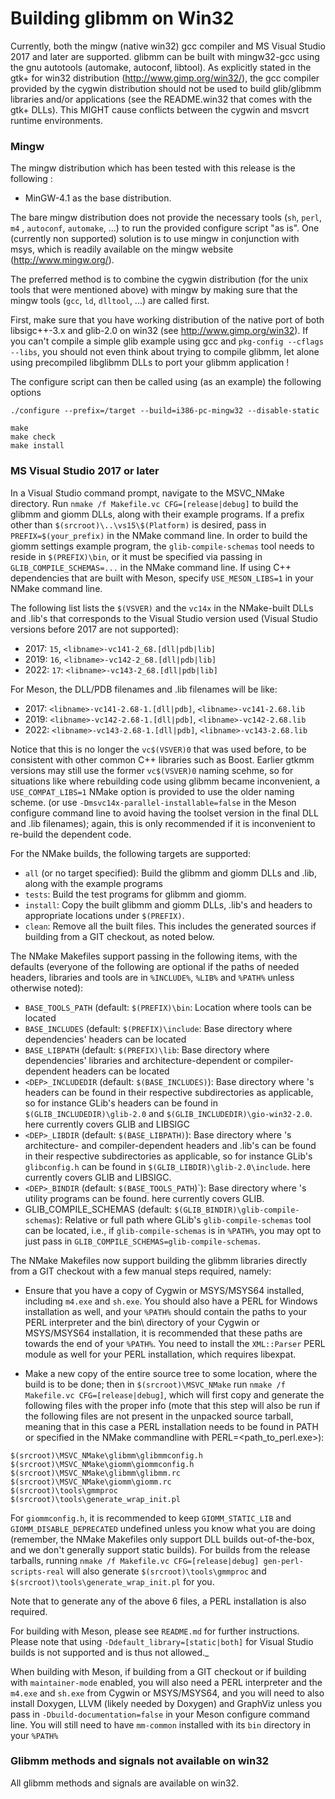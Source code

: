 Building glibmm on Win32
=

Currently, both the mingw (native win32) gcc compiler and MS Visual
Studio 2017 and later are supported. glibmm can be built with
mingw32-gcc using the gnu autotools (automake, autoconf, libtool).
As explicitly stated in the gtk+ for win32 distribution
(http://www.gimp.org/win32/), the gcc compiler provided by the cygwin
distribution should not be used to build glib/glibmm libraries and/or
applications (see the README.win32 that comes with the gtk+ DLLs).
This MIGHT cause conflicts between the cygwin and msvcrt runtime
environments.

### Mingw

The mingw distribution which has been tested with this release is the
following :

* MinGW-4.1 as the base distribution.

The bare mingw distribution does not provide the necessary tools (`sh`, `perl`, `m4`
, `autoconf`, `automake`, ...) to run the provided configure script "as is". One
(currently non supported) solution is to use mingw in conjunction with msys,
which is readily available on the mingw website (http://www.mingw.org/).

The preferred method is to combine the cygwin distribution (for the unix tools
that were mentioned above) with mingw by making sure that the mingw
tools (`gcc`, `ld`, `dlltool`, ...) are called first.

First, make sure that you have working distribution of the native port
of both libsigc++-3.x and glib-2.0 on win32 (see
http://www.gimp.org/win32). If you can't compile a simple glib example
using gcc and `pkg-config --cflags --libs`, you should not even think
about trying to compile glibmm, let alone using precompiled libglibmm
DLLs to port your glibmm application !

The configure script can then be called using (as an example) the
following options

```
./configure --prefix=/target --build=i386-pc-mingw32 --disable-static

make
make check
make install
```

### MS Visual Studio 2017 or later

In a Visual Studio command prompt, navigate to the MSVC_NMake directory.
Run `nmake /f Makefile.vc CFG=[release|debug]` to build the glibmm and
giomm DLLs, along with their example programs.  If a prefix other than
`$(srcroot)\..\vs15\$(Platform)` is desired, pass in `PREFIX=$(your_prefix)`
in the NMake command line.  In order to build the giomm settings example
program, the `glib-compile-schemas` tool needs to reside in `$(PREFIX)\bin`, or
it must be specified via passing in `GLIB_COMPILE_SCHEMAS=...` in the NMake
command line.  If using C++ dependencies that are built with Meson, specify
`USE_MESON_LIBS=1` in your NMake command line.

The following list lists the `$(VSVER)` and the `vc14x` in the NMake-built DLLs and .lib's that
corresponds to the Visual Studio version used (Visual Studio versions before 2017 are not
supported):
  * 2017: `15`, `<libname>-vc141-2_68.[dll|pdb|lib]`
  * 2019: `16`, `<libname>-vc142-2_68.[dll|pdb|lib]`
  * 2022: `17`: `<libname>-vc143-2_68.[dll|pdb|lib]`

For Meson, the DLL/PDB filenames and .lib filenames will be like:
  * 2017: `<libname>-vc141-2.68-1.[dll|pdb]`, `<libname>-vc141-2.68.lib`
  * 2019: `<libname>-vc142-2.68-1.[dll|pdb]`, `<libname>-vc142-2.68.lib`
  * 2022: `<libname>-vc143-2.68-1.[dll|pdb]`, `<libname>-vc143-2.68.lib`

Notice that this is no longer the `vc$(VSVER)0` that was used before, to be consistent with
other common C++ libraries such as Boost.  Earlier gtkmm versions may still use the former
`vc$(VSVER)0` naming scehme, so for situations like where rebuilding code using glibmm became
inconvenient, a `USE_COMPAT_LIBS=1` NMake option is provided to use the older naming scheme.
(or use `-Dmsvc14x-parallel-installable=false` in the Meson configure command line
to avoid having the toolset version in the final DLL and .lib filenames);
again, this is only recommended if it is inconvenient to re-build the
dependent code.

For the NMake builds, the following targets are supported:

  * `all` (or no target specified): Build the glibmm and giomm DLLs and .lib,
along with the example programs
  * `tests`: Build the test programs for glibmm and giomm.
  * `install`: Copy the built glibmm and giomm DLLs, .lib's and headers to appropriate locations
under `$(PREFIX)`.
  * `clean`: Remove all the built files.  This includes the generated sources if building from a
GIT checkout, as noted below.

The NMake Makefiles support passing in the following items, with the defaults (everyone of the
following are optional if the paths of needed headers, libraries and tools are in `%INCLUDE%`,
`%LIB%` and `%PATH%` unless otherwise noted):
  * `BASE_TOOLS_PATH` (default: `$(PREFIX)\bin`: Location where tools can be located
  * `BASE_INCLUDES` (default: `$(PREFIX)\include`: Base directory where dependencies' headers can
  be located
  * `BASE_LIBPATH` (default: `$(PREFIX)\lib`: Base directory where dependencies' libraries and
  architecture-dependent or compiler-dependent headers can be located
  * `<DEP>_INCLUDEDIR` (default: `$(BASE_INCLUDES)`): Base directory where <DEP>'s headers can be
  found in their respective subdirectories as applicable, so for instance GLib's headers can be
  found in `$(GLIB_INCLUDEDIR)\glib-2.0` and `$(GLIB_INCLUDEDIR)\gio-win32-2.0`.  <DEP> here
  currently covers GLIB and LIBSIGC
  * `<DEP>_LIBDIR` (default: `$(BASE_LIBPATH)`): Base directory where <DEP>'s architecture-
  and compiler-dependent headers and .lib's can be found in their respective subdirectories as
  applicable, so for instance GLib's `glibconfig.h` can be found in
  `$(GLIB_LIBDIR)\glib-2.0\include`. <DEP> here currently covers GLIB and LIBSIGC.
  * `<DEP>_BINDIR` (default: `$(BASE_TOOLS_PATH`)`): Base directory where <DEP>'s utility programs
  can be found. <DEP> here currently covers GLIB.
  * GLIB_COMPILE_SCHEMAS (default: `$(GLIB_BINDIR)\glib-compile-schemas`): Relative or full path
  where GLib's `glib-compile-schemas` tool can be located, i.e., if `glib-compile-schemas` is in
  `%PATH%`, you may opt to just pass in `GLIB_COMPILE_SCHEMAS=glib-compile-schemas`.

The NMake Makefiles now support building the glibmm libraries directly from a GIT checkout
with a few manual steps required, namely:

  * Ensure that you have a copy of Cygwin or MSYS/MSYS64 installed, including
`m4.exe` and `sh.exe`.  You should also have a PERL for Windows installation
as well, and your `%PATH%` should contain the paths to your PERL interpreter
and the bin\ directory of your Cygwin or MSYS/MSYS64 installation, it is recommended
that these paths are towards the end of your `%PATH%`. You need to install the
`XML::Parser` PERL module as well for your PERL installation, which requires libexpat.

  * Make a new copy of the entire source tree to some location, where the build
is to be done; then in `$(srcroot)\MSVC_NMake` run `nmake /f Makefile.vc CFG=[release|debug]`,
which will first copy and generate the following files with the proper info (mote that this step
will also be run if the following files are not present in the unpacked source tarball, meaning
that in this case a PERL installation needs to be found in PATH or specified in the NMake
commandline with PERL=<path_to_perl.exe>):
```
$(srcroot)\MSVC_NMake\glibmm\glibmmconfig.h
$(srcroot)\MSVC_NMake\giomm\giommconfig.h
$(srcroot)\MSVC_NMake\glibmm\glibmm.rc
$(srcroot)\MSVC_NMake\giomm\giomm.rc
$(srcroot)\tools\gmmproc
$(srcroot)\tools\generate_wrap_init.pl
```

For `giommconfig.h`, it is recommended to keep `GIOMM_STATIC_LIB` and `GIOMM_DISABLE_DEPRECATED`
undefined unless you know what you are doing (remember, the NMake Makefiles only support DLL
builds out-of-the-box, and we don't generally support static builds).  For builds from the release
tarballs, running `nmake /f Makefile.vc CFG=[release|debug] gen-perl-scripts-real` will
also generate `$(srcroot)\tools\gmmproc` and `$(srcroot)\tools\generate_wrap_init.pl` for you.

Note that to generate any of the above 6 files, a PERL installation is also required.

For building with Meson, please see `README.md` for further instructions. Please note that
using `-Ddefault_library=[static|both]` for Visual Studio builds is not supported and
is thus not allowed._

When building with Meson, if building from a GIT checkout or if building with `maintainer-mode`
enabled, you will also need a PERL interpreter and the `m4.exe` and `sh.exe` from Cygwin or
MSYS/MSYS64, and you will need to also install Doxygen, LLVM (likely needed by Doxygen) and
GraphViz unless you pass in `-Dbuild-documentation=false` in your Meson configure command
line.  You will still need to have `mm-common` installed with its `bin` directory in your
`%PATH%`

### Glibmm methods and signals not available on win32

All glibmm methods and signals are available on win32.

